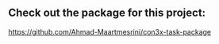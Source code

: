 ## Check out the package for this project:
https://github.com/Ahmad-Maartmesrini/con3x-task-package
